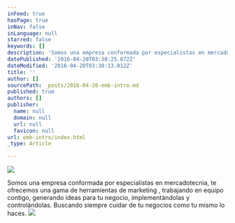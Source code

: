 ```yaml
---
inFeed: true
hasPage: true
inNav: false
inLanguage: null
starred: false
keywords: []
description: 'Somos una empresa conformada por especialistas en mercadotecnia, te ofrecemos una gama de herramientas de marketing , trabajando en equipo contigo, generando ideas para tu negocio, implementándolas y controlándolas. Buscando siempre cuidar de tu negocios como tu mismo lo haces.  '
datePublished: '2016-04-20T03:38:25.872Z'
dateModified: '2016-04-20T03:38:13.012Z'
title: ''
author: []
sourcePath: _posts/2016-04-20-emb-intro.md
published: true
authors: []
publisher:
  name: null
  domain: null
  url: null
  favicon: null
url: emb-intro/index.html
_type: Article

---
```

![](https://the-grid-user-content.s3-us-west-2.amazonaws.com/cdec1af7-dfed-42af-919f-66e827762b12.jpg)

Somos una empresa conformada por especialistas en mercadotecnia, te ofrecemos una gama de herramientas de marketing , trabajando en equipo contigo, generando ideas para tu negocio, implementándolas y controlándolas. Buscando siempre cuidar de tu negocios como tu mismo lo haces. ![](https://the-grid-user-content.s3-us-west-2.amazonaws.com/ed3578c6-b35d-43ef-8098-3483668ded81.jpg)